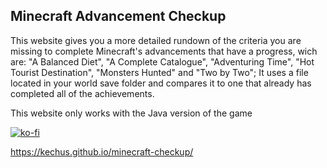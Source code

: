 ## Minecraft Advancement Checkup
This website gives you a more detailed rundown of the criteria you are missing to complete Minecraft's advancements that have a progress,
wich are: "A Balanced Diet", "A Complete Catalogue", "Adventuring Time", "Hot Tourist Destination", "Monsters Hunted" and "Two by Two";
It uses a file located in your world save folder and compares it to one that already has completed all of the achievements.

This website only works with the Java version of the game

[![ko-fi](https://ko-fi.com/img/githubbutton_sm.svg)](https://ko-fi.com/V7V41FOJ8I)

https://kechus.github.io/minecraft-checkup/
